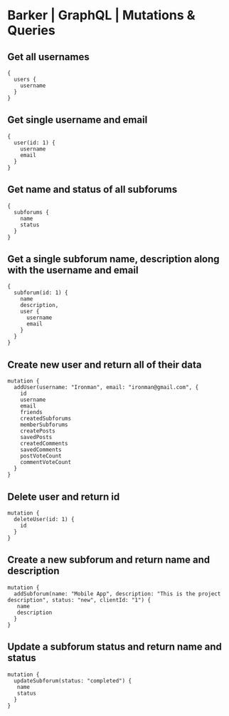 # Barker | GraphQL | Mutations & Queries

## Get all usernames

```
{
  users {
    username
  }
}
```

## Get single username and email

```
{
  user(id: 1) {
    username
    email
  }
}
```

## Get name and status of all subforums

```
{
  subforums {
    name
    status
  }
}
```

## Get a single subforum name, description along with the username and email

```
{
  subforum(id: 1) {
    name
    description,
    user {
      username
      email
    }
  }
}
```

## Create new user and return all of their data

```
mutation {
  addUser(username: "Ironman", email: "ironman@gmail.com", {
    id
    username
    email
    friends
    createdSubforums
    memberSubforums
    createPosts
    savedPosts
    createdComments
    savedComments
    postVoteCount
    commentVoteCount
  }
}
```

## Delete user and return id

```
mutation {
  deleteUser(id: 1) {
    id
  }
}
```

## Create a new subforum and return name and description

```
mutation {
  addSubforum(name: "Mobile App", description: "This is the project description", status: "new", clientId: "1") {
   name
   description
  }
}
```

## Update a subforum status and return name and status

```
mutation {
  updateSubforum(status: "completed") {
   name
   status
  }
}
```

